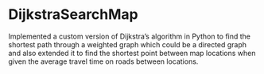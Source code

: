 # DijkstraSearchMap
Implemented a custom version of Dijkstra’s algorithm in Python to find the shortest path through a weighted graph which could be a directed graph and also extended it to find the shortest point between map locations when given the average travel time on roads between locations.
